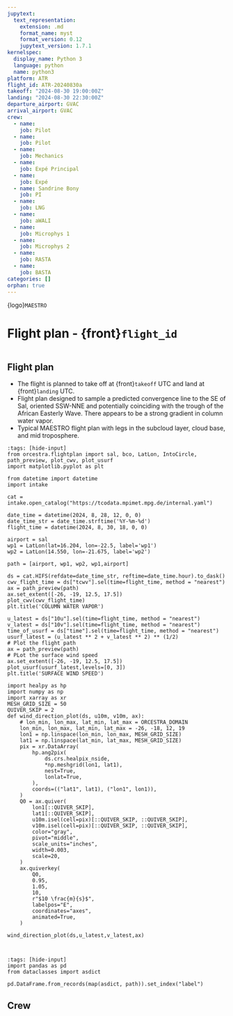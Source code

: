 ```yaml
---
jupytext:
  text_representation:
    extension: .md
    format_name: myst
    format_version: 0.12
    jupytext_version: 1.7.1
kernelspec:
  display_name: Python 3
  language: python
  name: python3
platform: ATR
flight_id: ATR-20240830a
takeoff: "2024-08-30 19:00:00Z"
landing: "2024-08-30 22:30:00Z"
departure_airport: GVAC
arrival_airport: GVAC
crew:
  - name: 
    job: Pilot
  - name: 
    job: Pilot
  - name: 
    job: Mechanics
  - name: 
    job: Expé Principal
  - name: 
    job: Expé 
  - name: Sandrine Bony
    job: PI
  - name: 
    job: LNG
  - name: 
    job: aWALI
  - name: 
    job: Microphys 1
  - name: 
    job: Microphys 2
  - name: 
    job: RASTA
  - name: 
    job: BASTA
categories: []
orphan: true
---
```


{logo}`MAESTRO`

# Flight plan - {front}`flight_id`

```{badges}
```

## Flight plan
* The flight is planned to take off at {front}`takeoff` UTC and land at {front}`landing` UTC.
* Flight plan designed to sample a predicted convergence line to the SE of Sal, oriented SSW-NNE and potentially coinciding with the trough of the African Easterly Wave. There appears to be a strong gradient in column water vapor.
* Typical MAESTRO flight plan with legs in the subcloud layer, cloud base, and mid troposphere.

```{code-cell} python3
:tags: [hide-input]
from orcestra.flightplan import sal, bco, LatLon, IntoCircle, path_preview, plot_cwv, plot_usurf
import matplotlib.pyplot as plt

from datetime import datetime
import intake

cat = intake.open_catalog("https://tcodata.mpimet.mpg.de/internal.yaml")

date_time = datetime(2024, 8, 28, 12, 0, 0)
date_time_str = date_time.strftime('%Y-%m-%d')
flight_time = datetime(2024, 8, 30, 18, 0, 0)

airport = sal
wp1 = LatLon(lat=16.204, lon=-22.5, label='wp1')
wp2 = LatLon(14.550, lon=-21.675, label='wp2')

path = [airport, wp1, wp2, wp1,airport]

ds = cat.HIFS(refdate=date_time_str, reftime=date_time.hour).to_dask()
cwv_flight_time = ds["tcwv"].sel(time=flight_time, method = "nearest")
ax = path_preview(path)
ax.set_extent([-26, -19, 12.5, 17.5])
plot_cwv(cwv_flight_time)
plt.title('COLUMN WATER VAPOR')

u_latest = ds["10u"].sel(time=flight_time, method = "nearest")
v_latest = ds["10v"].sel(time=flight_time, method = "nearest")
time_of_usurf = ds["time"].sel(time=flight_time, method = "nearest")
usurf_latest = (u_latest ** 2 + v_latest ** 2) ** (1/2)
# Plot the flight path
ax = path_preview(path)
# PLot the surface wind speed
ax.set_extent([-26, -19, 12.5, 17.5])
plot_usurf(usurf_latest,levels=[0, 3])
plt.title('SURFACE WIND SPEED')

import healpy as hp
import numpy as np
import xarray as xr
MESH_GRID_SIZE = 50
QUIVER_SKIP = 2
def wind_direction_plot(ds, u10m, v10m, ax):
    # lon_min, lon_max, lat_min, lat_max = ORCESTRA_DOMAIN
    lon_min, lon_max, lat_min, lat_max = -26, -18, 12, 19
    lon1 = np.linspace(lon_min, lon_max, MESH_GRID_SIZE)
    lat1 = np.linspace(lat_min, lat_max, MESH_GRID_SIZE)
    pix = xr.DataArray(
        hp.ang2pix(
            ds.crs.healpix_nside,
            *np.meshgrid(lon1, lat1),
            nest=True,
            lonlat=True,
        ),
        coords=(("lat1", lat1), ("lon1", lon1)),
    )
    Q0 = ax.quiver(
        lon1[::QUIVER_SKIP],
        lat1[::QUIVER_SKIP],
        u10m.isel(cell=pix)[::QUIVER_SKIP, ::QUIVER_SKIP],
        v10m.isel(cell=pix)[::QUIVER_SKIP, ::QUIVER_SKIP],
        color="gray",
        pivot="middle",
        scale_units="inches",
        width=0.003,
        scale=20,
    )
    ax.quiverkey(
        Q0,
        0.95,
        1.05,
        10,
        r"$10 \frac{m}{s}$",
        labelpos="E",
        coordinates="axes",
        animated=True,
    )

wind_direction_plot(ds,u_latest,v_latest,ax)



```
<!-- ![Flight Levels](./LEVELS-ATR-20240826a.jpg) -->

<!-- <!-- * SAFIRE Flight Plan submitted to Air Traffic Control (ATC) -->

<!-- ![Page 1](./SAFIRE-ATR-20240829a.jpg) -->

```{code-cell} python3
:tags: [hide-input]
import pandas as pd
from dataclasses import asdict

pd.DataFrame.from_records(map(asdict, path)).set_index("label")
```

## Crew

```{crew}
```